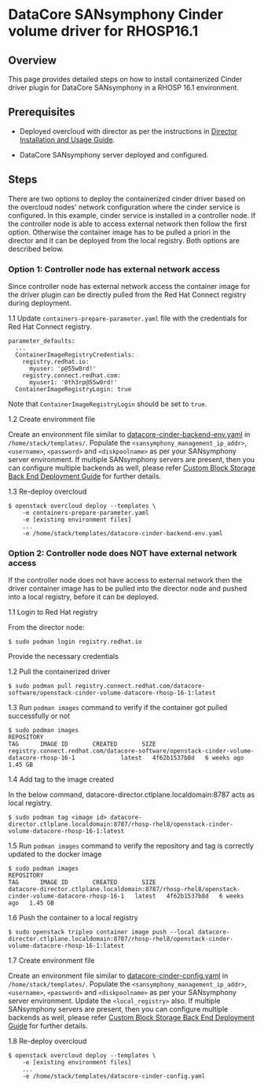 # DataCore SANsymphony Cinder volume driver for RHOSP16.1

## Overview

This page provides detailed steps on how to install containerized Cinder driver plugin for DataCore SANsymphony in a RHOSP 16.1 environment.

## Prerequisites

* Deployed overcloud with director as per the instructions in [Director Installation and Usage Guide](https://access.redhat.com/documentation/en-us/red_hat_openstack_platform/16.1/html-single/director_installation_and_usage/index).

* DataCore SANsymphony server deployed and configured.

## Steps

There are two options to deploy the containerized cinder driver based on the overcloud nodes' network configuration where the cinder service is configured. In this example, cinder service is installed in a controller node. If the controller node is able to access external network then follow the first option. Otherwise the container image has to be pulled a priori in the director and it can be deployed from the local registry. Both options are described below.


### Option 1: Controller node has external network access

Since controller node has external network access the container image for the driver plugin can be directly pulled from the Red Hat Connect registry during deployment.

1.1	Update `containers-prepare-parameter.yaml` file with the credentials for Red Hat Connect registry.
```
parameter_defaults:
  ...
  ContainerImageRegistryCredentials:
    registry.redhat.io:
      myuser: 'p@55w0rd!'
    registry.connect.redhat.com:
      myuser1: '0th3rp@55w0rd!'
  ContainerImageRegistryLogin: true
```

Note that `ContainerImageRegistryLogin` should be set to `true`.

1.2	Create environment file

Create an environment file similar to [datacore-cinder-backend-env.yaml](https://github.com/DataCoreSoftware/datacore-cinder-driver/blob/master/RHOSP16.1/datacore-cinder-backend-env.yaml) in `/home/stack/templates/`. Populate the `<sansymphony_management_ip_addr>`, `<username>`, `<password>` and `<diskpoolname>` as per your SANsymphony server environment. If multiple SANsymphony servers are present, then you can configure multiple backends as well, please refer [Custom Block Storage Back End Deployment Guide](https://access.redhat.com/documentation/en-us/red_hat_openstack_platform/16.1/html-single/custom_block_storage_back_end_deployment_guide/index) for further details.

1.3	Re-deploy overcloud

```
$ openstack overcloud deploy --templates \
    -e containers-prepare-parameter.yaml
    -e [existing environment files]
    ...
    -e /home/stack/templates/datacore-cinder-backend-env.yaml
```

### Option 2: Controller node does NOT have external network access

If the controller node does not have access to external network then the driver container image has to be pulled into the director node and pushed into a local registry, before it can be deployed.

1.1	Login to Red Hat registry

From the director node:
```
$ sudo podman login registry.redhat.io
```
Provide the necessary credentials

1.2	Pull the containerized driver

```
$ sudo podman pull registry.connect.redhat.com/datacore-software/openstack-cinder-volume-datacore-rhosp-16-1:latest
```

1.3	Run `podman images` command to verify if the container got pulled successfully or not
```
$ sudo podman images
REPOSITORY                                                                                            TAG      IMAGE ID       CREATED       SIZE
registry.connect.redhat.com/datacore-software/openstack-cinder-volume-datacore-rhosp-16-1             latest   4f62b1537b8d   6 weeks ago   1.45 GB
```

1.4	Add tag to the image created

In the below command, datacore-director.ctlplane.localdomain:8787 acts as local registry.
```
$ sudo podman tag <image id> datacore-director.ctlplane.localdomain:8787/rhosp-rhel8/openstack-cinder-volume-datacore-rhosp-16-1:latest
```

1.5	Run `podman images` command to verify the repository and tag is correctly updated to the docker image

```
$ sudo podman images
REPOSITORY                                                                                            TAG      IMAGE ID       CREATED       SIZE
datacore-director.ctlplane.localdomain:8787/rhosp-rhel8/openstack-cinder-volume-datacore-rhosp-16-1   latest   4f62b1537b8d   6 weeks ago   1.45 GB
```

1.6	Push the container to a local registry

```
$ sudo openstack tripleo container image push --local datacore-director.ctlplane.localdomain:8787/rhosp-rhel8/openstack-cinder-volume-datacore-rhosp-16-1:latest
```

1.7	Create environment file

Create an environment file similar to [datacore-cinder-config.yaml](https://github.com/DataCoreSoftware/datacore-cinder-driver/blob/master/RHOSP16.1/datacore-cinder-config.yaml) in `/home/stack/templates/`. Populate the `<sansymphony_management_ip_addr>`, `<username>`, `<password>` and `<diskpoolname>` as per your SANsymphony server environment. Update the `<local_registry>` also. If multiple SANsymphony servers are present, then you can configure multiple backends as well, please refer [Custom Block Storage Back End Deployment Guide](https://access.redhat.com/documentation/en-us/red_hat_openstack_platform/16.1/html-single/custom_block_storage_back_end_deployment_guide/index) for further details.

1.8	Re-deploy overcloud

```
$ openstack overcloud deploy --templates \
    -e [existing environment files]
    ...
    -e /home/stack/templates/datacore-cinder-config.yaml
```

